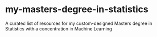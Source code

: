 # my-masters-degree-in-statistics
A curated list of resources for my custom-designed Masters degree in Statistics with a concentration in Machine Learning
